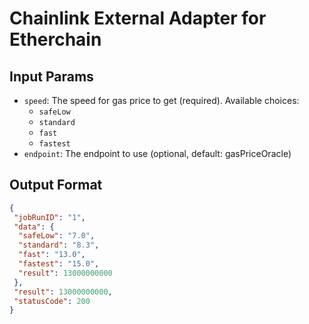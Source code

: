 # Chainlink External Adapter for Etherchain

## Input Params

- `speed`: The speed for gas price to get (required). Available choices:
    - `safeLow`
    - `standard`
    - `fast`
    - `fastest`
- `endpoint`: The endpoint to use (optional, default: gasPriceOracle)

## Output Format

```json
{
 "jobRunID": "1",
 "data": {
  "safeLow": "7.0",
  "standard": "8.3",
  "fast": "13.0",
  "fastest": "15.0",
  "result": 13000000000
 },
 "result": 13000000000,
 "statusCode": 200
}
```
